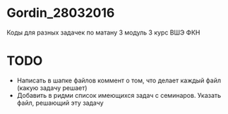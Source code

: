 # Gordin_28032016
Коды для разных задачек по матану 3 модуль 3 курс ВШЭ ФКН

# TODO
- Написать в шапке файлов коммент о том, что делает каждый файл (какую задачу решает)
- Добавить в ридми список имеющихся задач с семинаров. Указать файл, решающий эту задачу